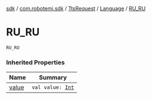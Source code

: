 [sdk](../../../index.md) / [com.robotemi.sdk](../../index.md) / [TtsRequest](../index.md) / [Language](index.md) / [RU_RU](./-r-u_-r-u.md)

# RU_RU

`RU_RU`

### Inherited Properties

| Name | Summary |
|---|---|
| [value](value.md) | `val value: `[`Int`](https://kotlinlang.org/api/latest/jvm/stdlib/kotlin/-int/index.html) |
